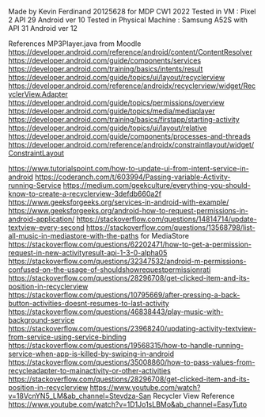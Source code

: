 Made by Kevin Ferdinand 20125628 for MDP CW1 2022
Tested in VM : Pixel 2 API 29 Android ver 10
Tested in Physical Machine : Samsung A52S with API 31 Android ver 12

References
MP3Player.java from Moodle
https://developer.android.com/reference/android/content/ContentResolver
https://developer.android.com/guide/components/services
https://developer.android.com/training/basics/intents/result
https://developer.android.com/guide/topics/ui/layout/recyclerview
https://developer.android.com/reference/androidx/recyclerview/widget/RecyclerView.Adapter
https://developer.android.com/guide/topics/permissions/overview
https://developer.android.com/guide/topics/media/mediaplayer
https://developer.android.com/training/basics/firstapp/starting-activity
https://developer.android.com/guide/topics/ui/layout/relative
https://developer.android.com/guide/components/processes-and-threads
https://developer.android.com/reference/androidx/constraintlayout/widget/ConstraintLayout

https://www.tutorialspoint.com/how-to-update-ui-from-intent-service-in-android
https://coderanch.com/t/603994/Passing-variable-Activity-running-Service
https://medium.com/geekculture/everything-you-should-know-to-create-a-recyclerview-3defdb660a2f
https://www.geeksforgeeks.org/services-in-android-with-example/
https://www.geeksforgeeks.org/android-how-to-request-permissions-in-android-application/
https://stackoverflow.com/questions/14814714/update-textview-every-second
https://stackoverflow.com/questions/13568798/list-all-music-in-mediastore-with-the-paths for MediaStore
https://stackoverflow.com/questions/62202471/how-to-get-a-permission-request-in-new-activityresult-api-1-3-0-alpha05
https://stackoverflow.com/questions/32347532/android-m-permissions-confused-on-the-usage-of-shouldshowrequestpermissionrati
https://stackoverflow.com/questions/28296708/get-clicked-item-and-its-position-in-recyclerview
https://stackoverflow.com/questions/10795669/after-pressing-a-back-button-activities-doesnt-resumes-to-last-activity
https://stackoverflow.com/questions/46838443/play-music-with-background-service
https://stackoverflow.com/questions/23968240/updating-activity-textview-from-service-using-service-binding
https://stackoverflow.com/questions/19568315/how-to-handle-running-service-when-app-is-killed-by-swiping-in-android
https://stackoverflow.com/questions/35008860/how-to-pass-values-from-recycleadapter-to-mainactivity-or-other-activities
https://stackoverflow.com/questions/28296708/get-clicked-item-and-its-position-in-recyclerview
https://www.youtube.com/watch?v=18VcnYN5_LM&ab_channel=Stevdza-San Recycler View Reference
https://www.youtube.com/watch?v=1D1Jo1sLBMo&ab_channel=EasyTuto